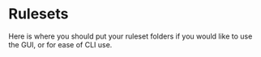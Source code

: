 # Rulesets
Here is where you should put your ruleset folders if you would like to use the GUI, or for ease of
CLI use.
